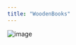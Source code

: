 ```yaml
---
title: "WoodenBooks"
---
```


![image](https://gyazo.com/73261f64430c2aacf6376ad2482be41e/thumb/1000)
